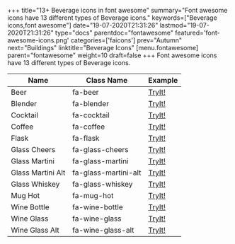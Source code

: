+++
title="13+ Beverage icons in font awesome"
summary="Font awesome icons have 13 different types of Beverage icons."
keywords=["Beverage icons,font awesome"]
date="19-07-2020T21:31:26"
lastmod="19-07-2020T21:31:26"
type="docs"
parentdoc="fontawesome"
featured='font-awesome-icons.png'
categories=['faicons']
prev="Autumn"
next="Buildings"
linktitle="Beverage Icons"
[menu.fontawesome]
parent="fontawesome"
weight=10
draft=false
+++
Font awesome icons have 13 different types of Beverage icons.<div class='table-responsive'><table class='table'><thead><tr><th>Name</th><th>Class Name</th><th>Example</th></tr></thead><tbody><tr><td><i class="fas fa-beer"></i>Beer</td><td>fa-beer</td><td><a href='https://www.angularjswiki.com/fontawesome/fa-beer/' target='_blank'>TryIt!</a></td></tr><tr><td><i class="fas fa-blender"></i>Blender</td><td>fa-blender</td><td><a href='https://www.angularjswiki.com/fontawesome/fa-blender/' target='_blank'>TryIt!</a></td></tr><tr><td><i class="fas fa-cocktail"></i>Cocktail</td><td>fa-cocktail</td><td><a href='https://www.angularjswiki.com/fontawesome/fa-cocktail/' target='_blank'>TryIt!</a></td></tr><tr><td><i class="fas fa-coffee"></i>Coffee</td><td>fa-coffee</td><td><a href='https://www.angularjswiki.com/fontawesome/fa-coffee/' target='_blank'>TryIt!</a></td></tr><tr><td><i class="fas fa-flask"></i>Flask</td><td>fa-flask</td><td><a href='https://www.angularjswiki.com/fontawesome/fa-flask/' target='_blank'>TryIt!</a></td></tr><tr><td><i class="fas fa-glass-cheers"></i>Glass Cheers</td><td>fa-glass-cheers</td><td><a href='https://www.angularjswiki.com/fontawesome/fa-glass-cheers/' target='_blank'>TryIt!</a></td></tr><tr><td><i class="fas fa-glass-martini"></i>Glass Martini</td><td>fa-glass-martini</td><td><a href='https://www.angularjswiki.com/fontawesome/fa-glass-martini/' target='_blank'>TryIt!</a></td></tr><tr><td><i class="fas fa-glass-martini-alt"></i>Glass Martini Alt</td><td>fa-glass-martini-alt</td><td><a href='https://www.angularjswiki.com/fontawesome/fa-glass-martini-alt/' target='_blank'>TryIt!</a></td></tr><tr><td><i class="fas fa-glass-whiskey"></i>Glass Whiskey</td><td>fa-glass-whiskey</td><td><a href='https://www.angularjswiki.com/fontawesome/fa-glass-whiskey/' target='_blank'>TryIt!</a></td></tr><tr><td><i class="fas fa-mug-hot"></i>Mug Hot</td><td>fa-mug-hot</td><td><a href='https://www.angularjswiki.com/fontawesome/fa-mug-hot/' target='_blank'>TryIt!</a></td></tr><tr><td><i class="fas fa-wine-bottle"></i>Wine Bottle</td><td>fa-wine-bottle</td><td><a href='https://www.angularjswiki.com/fontawesome/fa-wine-bottle/' target='_blank'>TryIt!</a></td></tr><tr><td><i class="fas fa-wine-glass"></i>Wine Glass</td><td>fa-wine-glass</td><td><a href='https://www.angularjswiki.com/fontawesome/fa-wine-glass/' target='_blank'>TryIt!</a></td></tr><tr><td><i class="fas fa-wine-glass-alt"></i>Wine Glass Alt</td><td>fa-wine-glass-alt</td><td><a href='https://www.angularjswiki.com/fontawesome/fa-wine-glass-alt/' target='_blank'>TryIt!</a></td></tr></tbody></table></div>
